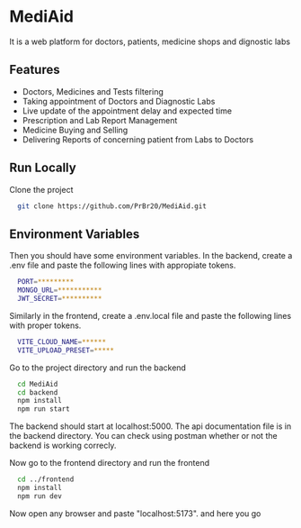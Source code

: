 # MediAid

It is a web platform for doctors, patients, medicine shops and dignostic labs

## Features

- Doctors, Medicines and Tests filtering
- Taking appointment of Doctors and Diagnostic Labs
- Live update of the appointment delay and expected time
- Prescription and Lab Report Management
- Medicine Buying and Selling
- Delivering Reports of concerning patient from Labs to Doctors

## Run Locally

Clone the project

```bash
  git clone https://github.com/PrBr20/MediAid.git
```

## Environment Variables

Then you should have some environment variables.
In the backend, create a .env file and paste the following lines with appropiate tokens.

```bash
  PORT=*********
  MONGO_URL=***********
  JWT_SECRET=**********
```

Similarly in the frontend, create a .env.local file and paste the following lines with proper tokens.

```bash
  VITE_CLOUD_NAME=******
  VITE_UPLOAD_PRESET=*****
```

Go to the project directory and run the backend

```bash
  cd MediAid
  cd backend
  npm install
  npm run start
```

The backend should start at localhost:5000. The api documentation file is in the backend directory. You can check using postman whether or not the backend is working correcly.

Now go to the frontend directory and run the frontend

```bash
  cd ../frontend
  npm install
  npm run dev
```

Now open any browser and paste "localhost:5173". and here you go
